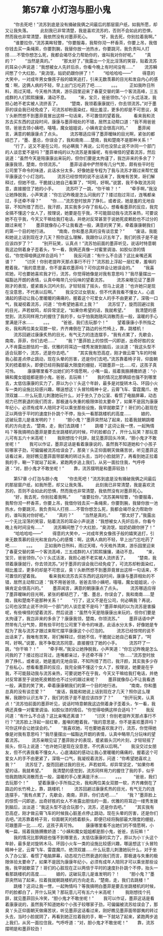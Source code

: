 # 　　第57章 小灯泡与胆小鬼
　　“你去死吧！”流苏到底是没有捅破我俩之间最后的那层窗户纸，如我所愿，却又让我失落。
　　此刻我已非常清楚，我是喜欢流苏的，否则不会如此的恐惧，然而我也非常清楚，我依然没有对墨菲死心。
　　“好，我去死，你别拉着我啊。”
　　“谁要拉你，”流苏美眸轻瞥，“你要服毒，我帮你沏一杯香茶，你要上吊，我借你钱去买一条绳索，你要割腕，我替你放一池热水，你要跳河，我负责叫人打捞……不管你想怎么死，我都会竭尽全力帮助你的，谁叫我对你好呢。”
　　“真的？”
　　“当然是真的。”
　　“那太好了，”我露出一个无比淫荡的笑容，贴着流苏的耳朵小声说道：“我想被女人先奸后杀，你看今晚上有时间没有……”
　　流苏瞬间憋了个大红脸，“臭流氓，姑奶奶跟你拼了！”
　　“哈哈哈哈——”
　　得意的大笑中，一对成年男女像孩子般的嬉笑追打，引来无数羡慕的目光和发自内心的感慨：啊，这俩人病的不轻，早上出门忘吃药了吧……
　　。。。
　　正如我昨日所料，雨过天晴，今天格外清爽，游乐园里迎来了春夏交替的第一个客流高峰，三五成群的人们熙熙攘攘，涌动不息。
　　“来，宝贝，爸爸领你。”小丫头忒活泼，我担心她不老实被人流挤丢了。
　　“楚南，我领着康康就行，你去领流苏。”对于墨菲的误会我已经免疫了，可流苏却粉面染红，相比羞涩，更多的却是不可思议，臭丫头断然想不到墨菲竟冒出这样一句话来，不可置信的望着我。
　　看来我和流苏去买东西的这段时间，康康与墨菲相处的不错，居然主动帮口道：“我不用爸爸领，爸爸去领小姨吧，嘻嘻，魔女姐姐说，小姨肯定会很高兴的。”
　　墨菲闻言，满意的朝康康点了点头。
　　流苏哪适应得了墨菲暧昧的目光啊，紧张的都结巴了，“墨、墨总，你误会了，我和南南……楚南，我和楚南不是那种关系！”
　　“行了，这又不是在公司，何必瞒我？再说，公司也没禁止说不许同一个部门的人谈恋爱不是吗？”墨菲单纯的以为流苏是害臊呢，有些嗔怪的望着流苏，然后说道：“虽然今天是陪康康出来玩的，但你们要是太拘谨了，我岂非来的多余了？康康我领，楚南，你领流苏。”
　　墨菲话语中俨然带有几分气势，颇有些平时在公司里下命令的味道，此话水分太多，好像她是专程为了我与流苏才跟过来帮忙摆平康康这个小灯泡的。
　　流苏已经惊愕的说不出话来了，我唯有苦笑，哥们解释过，但她不信，干脆就让她自己看算了，“呵呵，好啊。”说罢，我不争取流苏同意，直接握住了她的小手。
　　流苏吓了一跳，“你干嘛？！”
　　“牵手啊，”我没让她挣脱我，小声笑道：“你忘记昨晚是怎么问我的了？搂过抱过背过，连嘴都亲过，手还牵不得？”
　　“你……”流苏登时放弃了挣扎，或者说，她是羞的无地自容，不知所措了而已，我汗颜，其实我多少存了些私心，想看看墨菲的反应，我完全搞不懂这个女人了，按理说，她要是在乎我，不可能鼓动我与流苏亲热，可要说她不在乎我，今天又干嘛给我打电话，并绝对反常甚至于说她死皮赖脸也不过分的跟过来呢？
　　墨菲就像存心不让我看透一般，满意的笑了笑，牵着康康朝我们的第一个目的地行进。
　　“南南，你和墨总真的没有谈恋爱？”
　　“废话，我能和她说上话到现在才几天？照你这么理解，我跟你认识五年了，我们的孩子是不是应该四岁了？”
　　“别开玩笑，认真点！”流苏怕前面的墨菲听见，说话时特意朝我这边侧着身子歪着头，乍一看，我俩还真像一对蜜里调油、如胶似漆的情侣，“你觉得咱俩这样合适吗？”
　　我反问道：“有什么不合适？这比亲嘴还离谱？”
　　“讨厌！你别老提昨天那点事行不行？”流苏脸上浮起一层红晕，羞嗔的瞪着我，“我的意思是，你不是喜欢墨菲吗？可你这样会让她误会的。”
　　“我喜欢她，可也要她喜欢我才行，流苏，你觉得她像是对我有意思吗？”我尽量摆出一幅豁达开朗的表情，认真中略带几分玩味的望着流苏。
　　流苏亲眼见证了墨菲刚才的表现，蹙紧眉头沉吟片刻，才轻轻摇了摇头，但马上说道：“也许她只是现在没意思，不代表以后啊。”
　　我没交过女朋友，但不代表我看不懂女人，心底涌起的感动让我心里暖暖的痛痛的，握着这个可爱女人的手不由更紧了，深吸一口气，我凝视着流苏，问道：“你希望她喜欢上我？”
　　流苏怔了，旋而回避过我的目光，声若蚊鸣，却异常坚定，“如果你希望的话，我就希望。”
　　我清楚的感觉到，流苏同样用力的握住了我的手，似乎怕我跑随风消散而去一般，温暖的手心里满是汗水……
　　。。。
　　“爸爸，我们去玩那个！”
　　望着康康小手所指之处，我和两位美女双膝一软，齐齐瘫倒在了路边的长竹椅上，靠，跳楼机！
　　流苏回避过康康炙热的目光，有气无力的连连摆手，“我有点累了，先歇会，南南，菲菲，你们去吧……”
　　“我？”墨菲脸上的惊慌一闪即逝，出奇好胜的女人不肯露出胆怯的一面，优雅的将耳边一缕秀发拨到脑后，淡淡道：“我这头型不适合玩那个，流苏，还是你去吧。”
　　“其实我有恐高症，刚才做云霄飞车的时候我心脏差点停止跳动，现在头晕的厉害，还是你们去吧。”流苏靠着椅子背，仰面朝天的捂着额头，即便已经将胸部最大限度的绷挺，可跟墨菲一比……哎，这孩子真可怜。
　　康康哪里看不出她们的不情愿啊，小嘴一扁，摇着我胳膊撒娇道：“小姨和魔女姐姐都是胆小鬼，爸爸，去玩嘛！”
　　我的情况比那俩妞也强不到哪里去，太低估康康的实力了，原以为小丫头这个年龄，最多是对旋转木马、环园小火车一类的设施比较感兴趣，哪逞想这丫头冒险精神十足，云霄飞车、雷霆魔爪、绝顶双雄……什么玩意儿刺激她玩什么，对于坐久了办公室、看惯了电脑屏幕，动态视力已然衰退的我们而言，那极速与失重的极限体验太要命了，如果不是因为康康年纪小，必须有成年人陪同才可以乘坐那些设施，我早就歇菜了！哥们的心脏现在正以两倍于平时的速度扑扑跳个不停，抬头一看那跳楼机的高度……
　　娘的，这破玩意儿是谁发明的？！
　　“胆小鬼？”墨菲突然站了起来，拉着我就朝跳楼机的方向走去，“楚南，走，我们去跳楼！”
　　跳楼？这词让我一愣，一起殉情吗？等我搞明白墨菲是要去坐跳楼机的时候，吓的脸都白了，开什么玩笑？那玩意儿可有五六十米高呢！
　　我刚想找个托辞，就见墨菲回头冷笑，“胆小鬼才不敢坐呢！”
　　我可以作证，墨菲这话是看着康康说的，虽然我不知道她和个小孩子较哪家子劲，可偏偏被流苏给误会了，那臭丫头正仰面朝天做痛苦状，听见墨菲这话看过来，刚好瞧见墨菲面带鄙夷的转过头去，当时小脸就阴了，再看到她正拉着我的手，唰一下就站了起来，紧跑两步追上我们，从另一面拉住我，气呼呼道：“对，胆小鬼才不敢坐呢！”
　　靠，流苏摆明是和墨菲较劲！

　　第57章 小灯泡与胆小鬼
　　“你去死吧！”流苏到底是没有捅破我俩之间最后的那层窗户纸，如我所愿，却又让我失落。
　　此刻我已非常清楚，我是喜欢流苏的，否则不会如此的恐惧，然而我也非常清楚，我依然没有对墨菲死心。
　　“好，我去死，你别拉着我啊。”
　　“谁要拉你，”流苏美眸轻瞥，“你要服毒，我帮你沏一杯香茶，你要上吊，我借你钱去买一条绳索，你要割腕，我替你放一池热水，你要跳河，我负责叫人打捞……不管你想怎么死，我都会竭尽全力帮助你的，谁叫我对你好呢。”
　　“真的？”
　　“当然是真的。”
　　“那太好了，”我露出一个无比淫荡的笑容，贴着流苏的耳朵小声说道：“我想被女人先奸后杀，你看今晚上有时间没有……”
　　流苏瞬间憋了个大红脸，“臭流氓，姑奶奶跟你拼了！”
　　“哈哈哈哈——”
　　得意的大笑中，一对成年男女像孩子般的嬉笑追打，引来无数羡慕的目光和发自内心的感慨：啊，这俩人病的不轻，早上出门忘吃药了吧……
　　。。。
　　正如我昨日所料，雨过天晴，今天格外清爽，游乐园里迎来了春夏交替的第一个客流高峰，三五成群的人们熙熙攘攘，涌动不息。
　　“来，宝贝，爸爸领你。”小丫头忒活泼，我担心她不老实被人流挤丢了。
　　“楚南，我领着康康就行，你去领流苏。”对于墨菲的误会我已经免疫了，可流苏却粉面染红，相比羞涩，更多的却是不可思议，臭丫头断然想不到墨菲竟冒出这样一句话来，不可置信的望着我。
　　看来我和流苏去买东西的这段时间，康康与墨菲相处的不错，居然主动帮口道：“我不用爸爸领，爸爸去领小姨吧，嘻嘻，魔女姐姐说，小姨肯定会很高兴的。”
　　墨菲闻言，满意的朝康康点了点头。
　　流苏哪适应得了墨菲暧昧的目光啊，紧张的都结巴了，“墨、墨总，你误会了，我和南南……楚南，我和楚南不是那种关系！”
　　“行了，这又不是在公司，何必瞒我？再说，公司也没禁止说不许同一个部门的人谈恋爱不是吗？”墨菲单纯的以为流苏是害臊呢，有些嗔怪的望着流苏，然后说道：“虽然今天是陪康康出来玩的，但你们要是太拘谨了，我岂非来的多余了？康康我领，楚南，你领流苏。”
　　墨菲话语中俨然带有几分气势，颇有些平时在公司里下命令的味道，此话水分太多，好像她是专程为了我与流苏才跟过来帮忙摆平康康这个小灯泡的。
　　流苏已经惊愕的说不出话来了，我唯有苦笑，哥们解释过，但她不信，干脆就让她自己看算了，“呵呵，好啊。”说罢，我不争取流苏同意，直接握住了她的小手。
　　流苏吓了一跳，“你干嘛？！”
　　“牵手啊，”我没让她挣脱我，小声笑道：“你忘记昨晚是怎么问我的了？搂过抱过背过，连嘴都亲过，手还牵不得？”
　　“你……”流苏登时放弃了挣扎，或者说，她是羞的无地自容，不知所措了而已，我汗颜，其实我多少存了些私心，想看看墨菲的反应，我完全搞不懂这个女人了，按理说，她要是在乎我，不可能鼓动我与流苏亲热，可要说她不在乎我，今天又干嘛给我打电话，并绝对反常甚至于说她死皮赖脸也不过分的跟过来呢？
　　墨菲就像存心不让我看透一般，满意的笑了笑，牵着康康朝我们的第一个目的地行进。
　　“南南，你和墨总真的没有谈恋爱？”
　　“废话，我能和她说上话到现在才几天？照你这么理解，我跟你认识五年了，我们的孩子是不是应该四岁了？”
　　“别开玩笑，认真点！”流苏怕前面的墨菲听见，说话时特意朝我这边侧着身子歪着头，乍一看，我俩还真像一对蜜里调油、如胶似漆的情侣，“你觉得咱俩这样合适吗？”
　　我反问道：“有什么不合适？这比亲嘴还离谱？”
　　“讨厌！你别老提昨天那点事行不行？”流苏脸上浮起一层红晕，羞嗔的瞪着我，“我的意思是，你不是喜欢墨菲吗？可你这样会让她误会的。”
　　“我喜欢她，可也要她喜欢我才行，流苏，你觉得她像是对我有意思吗？”我尽量摆出一幅豁达开朗的表情，认真中略带几分玩味的望着流苏。
　　流苏亲眼见证了墨菲刚才的表现，蹙紧眉头沉吟片刻，才轻轻摇了摇头，但马上说道：“也许她只是现在没意思，不代表以后啊。”
　　我没交过女朋友，但不代表我看不懂女人，心底涌起的感动让我心里暖暖的痛痛的，握着这个可爱女人的手不由更紧了，深吸一口气，我凝视着流苏，问道：“你希望她喜欢上我？”
　　流苏怔了，旋而回避过我的目光，声若蚊鸣，却异常坚定，“如果你希望的话，我就希望。”
　　我清楚的感觉到，流苏同样用力的握住了我的手，似乎怕我跑随风消散而去一般，温暖的手心里满是汗水……
　　。。。
　　“爸爸，我们去玩那个！”
　　望着康康小手所指之处，我和两位美女双膝一软，齐齐瘫倒在了路边的长竹椅上，靠，跳楼机！
　　流苏回避过康康炙热的目光，有气无力的连连摆手，“我有点累了，先歇会，南南，菲菲，你们去吧……”
　　“我？”墨菲脸上的惊慌一闪即逝，出奇好胜的女人不肯露出胆怯的一面，优雅的将耳边一缕秀发拨到脑后，淡淡道：“我这头型不适合玩那个，流苏，还是你去吧。”
　　“其实我有恐高症，刚才做云霄飞车的时候我心脏差点停止跳动，现在头晕的厉害，还是你们去吧。”流苏靠着椅子背，仰面朝天的捂着额头，即便已经将胸部最大限度的绷挺，可跟墨菲一比……哎，这孩子真可怜。
　　康康哪里看不出她们的不情愿啊，小嘴一扁，摇着我胳膊撒娇道：“小姨和魔女姐姐都是胆小鬼，爸爸，去玩嘛！”
　　我的情况比那俩妞也强不到哪里去，太低估康康的实力了，原以为小丫头这个年龄，最多是对旋转木马、环园小火车一类的设施比较感兴趣，哪逞想这丫头冒险精神十足，云霄飞车、雷霆魔爪、绝顶双雄……什么玩意儿刺激她玩什么，对于坐久了办公室、看惯了电脑屏幕，动态视力已然衰退的我们而言，那极速与失重的极限体验太要命了，如果不是因为康康年纪小，必须有成年人陪同才可以乘坐那些设施，我早就歇菜了！哥们的心脏现在正以两倍于平时的速度扑扑跳个不停，抬头一看那跳楼机的高度……
　　娘的，这破玩意儿是谁发明的？！
　　“胆小鬼？”墨菲突然站了起来，拉着我就朝跳楼机的方向走去，“楚南，走，我们去跳楼！”
　　跳楼？这词让我一愣，一起殉情吗？等我搞明白墨菲是要去坐跳楼机的时候，吓的脸都白了，开什么玩笑？那玩意儿可有五六十米高呢！
　　我刚想找个托辞，就见墨菲回头冷笑，“胆小鬼才不敢坐呢！”
　　我可以作证，墨菲这话是看着康康说的，虽然我不知道她和个小孩子较哪家子劲，可偏偏被流苏给误会了，那臭丫头正仰面朝天做痛苦状，听见墨菲这话看过来，刚好瞧见墨菲面带鄙夷的转过头去，当时小脸就阴了，再看到她正拉着我的手，唰一下就站了起来，紧跑两步追上我们，从另一面拉住我，气呼呼道：“对，胆小鬼才不敢坐呢！”
　　靠，流苏摆明是和墨菲较劲！

